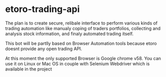 # etoro-trading-api

The plan is to create secure, relibale interface to perform various kinds of trading automation like manualy
coping of traders portfolios, collecting and analysis stock information, and finaly automated trading itself.

This bot will be partlly based on Browser Automation tools because etoro doesnt provide any open
trading API.

At this moment the only supported Browser is Google chrome v58.
You can use it on Linux or Mac OS in couple with Selenium Webdriver which is available in the project

